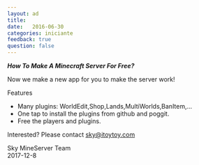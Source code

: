 ```yaml
---
layout: ad
title:  
date:   2016-06-30
categories: iniciante
feedback: true
question: false
---
```

***How To Make A Minecraft Server For Free?***   

Now we make a new app for you to make the server work!  

Features   
- Many plugins: WorldEdit,Shop,Lands,MultiWorlds,BanItem,...
- One tap to install the plugins from github and poggit.
- Free the players and plugins.   

Interested? Please contact sky@itoytoy.com

Sky
MineServer Team   
2017-12-8
